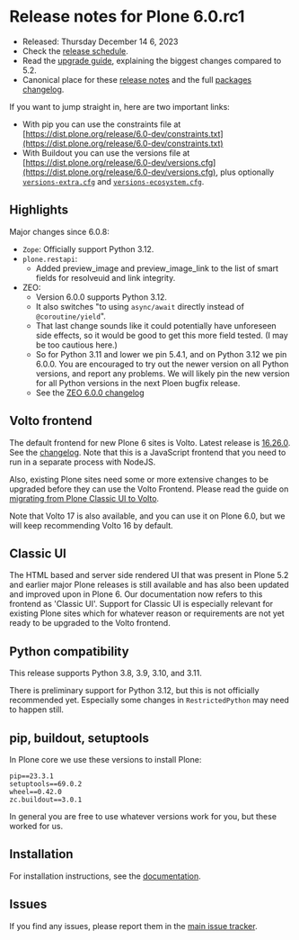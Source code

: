 # Release notes for Plone 6.0.rc1

* Released: Thursday December 14 6, 2023
* Check the [release schedule](https://plone.org/download/release-schedule).
* Read the [upgrade guide](https://6.docs.plone.org/upgrade/index.html), explaining the biggest changes compared to 5.2.
* Canonical place for these [release notes](https://dist.plone.org/release/6.0-dev/RELEASE-NOTES.md) and the full [packages changelog](https://dist.plone.org/release/6.0-dev/changelog.txt).

If you want to jump straight in, here are two important links:

* With pip you can use the constraints file at [https://dist.plone.org/release/6.0-dev/constraints.txt](https://dist.plone.org/release/6.0-dev/constraints.txt)
* With Buildout you can use the versions file at [https://dist.plone.org/release/6.0-dev/versions.cfg](https://dist.plone.org/release/6.0-dev/versions.cfg), plus optionally [`versions-extra.cfg`](https://dist.plone.org/release/6.0-dev/versions-extra.cfg) and [`versions-ecosystem.cfg`](https://dist.plone.org/release/6.0-dev/versions-ecosystem.cfg).


## Highlights

Major changes since 6.0.8:

* `Zope`: Officially support Python 3.12.
* `plone.restapi`:
  - Added preview_image and preview_image_link to the list of smart fields for resolveuid and link integrity.
* ZEO:
  - Version 6.0.0 supports Python 3.12.
  - It also switches "to using `async/await` directly instead of `@coroutine/yield`".
  - That last change sounds like it could potentially have unforeseen side effects, so it would be good to get this more field tested.
    (I may be too cautious here.)
  - So for Python 3.11 and lower we pin 5.4.1, and on Python 3.12 we pin 6.0.0.
    You are encouraged to try out the newer version on all Python versions, and report any problems.
    We will likely pin the new version for all Python versions in the next Ploen bugfix release.
  - See the [ZEO 6.0.0 changelog](https://github.com/zopefoundation/ZEO/blob/6.0.0/CHANGES.rst)

## Volto frontend

The default frontend for new Plone 6 sites is Volto. Latest release is [16.26.0](https://www.npmjs.com/package/@plone/volto/v/16.26.0).  See the [changelog](https://github.com/plone/volto/blob/16.26.0/CHANGELOG.md).
Note that this is a JavaScript frontend that you need to run in a separate process with NodeJS.

Also, existing Plone sites need some or more extensive changes to be upgraded before they can use the Volto Frontend. Please read the guide on [migrating from Plone Classic UI to Volto](https://6.docs.plone.org/backend/upgrading/version-specific-migration/migrate-to-volto.html).

Note that Volto 17 is also available, and you can use it on Plone 6.0, but we will keep recommending Volto 16 by default.


## Classic UI

The HTML based and server side rendered UI that was present in Plone 5.2 and earlier major Plone releases is still available and has also been updated and improved upon in Plone 6.  Our documentation now refers to this frontend as 'Classic UI'.  Support for Classic UI is especially relevant for existing Plone sites which for whatever reason or requirements are not yet ready to be upgraded to the Volto frontend.


## Python compatibility

This release supports Python 3.8, 3.9, 3.10, and 3.11.

There is preliminary support for Python 3.12, but this is not officially recommended yet.  Especially some changes in `RestrictedPython` may need to happen still.


## pip, buildout, setuptools

In Plone core we use these versions to install Plone:

```
pip==23.3.1
setuptools==69.0.2
wheel==0.42.0
zc.buildout==3.0.1
```

In general you are free to use whatever versions work for you, but these worked for us.


## Installation

For installation instructions, see the [documentation](https://6.docs.plone.org/install/index.html).


## Issues

If you find any issues, please report them in the [main issue tracker](https://github.com/plone/Products.CMFPlone/issues).
